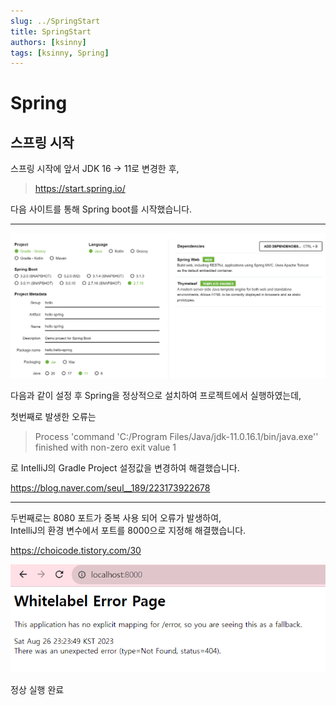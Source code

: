 ```yaml
---
slug: ../SpringStart
title: SpringStart
authors: [ksinny]
tags: [ksinny, Spring]
---
```


# Spring


## 스프링 시작  

스프링 시작에 앞서 JDK 16 → 11로 변경한 후,



> https://start.spring.io/
  

다음 사이트를 통해 Spring boot를 시작했습니다.

---

![img.png](img.png)

다음과 같이 설정 후 Spring을 정상적으로 설치하여 프로젝트에서 실행하였는데,


첫번째로 발생한 오류는  
> Process 'command 'C:/Program Files/Java/jdk-11.0.16.1/bin/java.exe'' finished with non-zero exit value 1  

로 IntelliJ의 Gradle Project 설정값을 변경하여 해결했습니다.

https://blog.naver.com/seul__189/223173922678

---

 

두번째로는 8080 포트가 중복 사용 되어 오류가 발생하여,  
IntelliJ의 환경 변수에서 포트를 8000으로 지정해 해결했습니다.

https://choicode.tistory.com/30


![img_1.png](img_1.png)

정상 실행 완료
